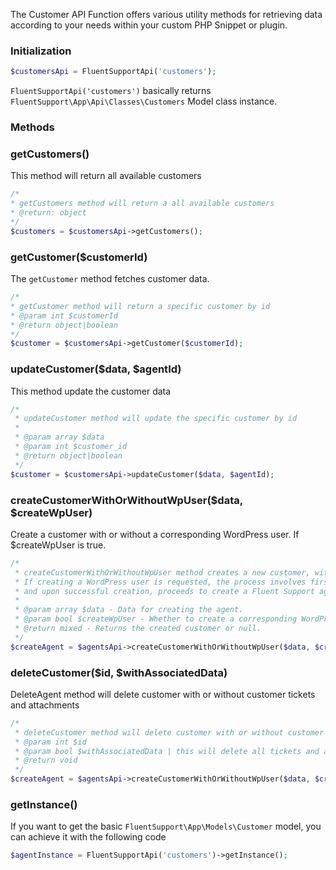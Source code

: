 
The Customer API Function offers various utility methods for retrieving data according to your needs within your custom PHP Snippet or plugin.

### Initialization
```php 
$customersApi = FluentSupportApi('customers');
```
`FluentSupportApi('customers')` basically returns `FluentSupport\App\Api\Classes\Customers` Model class instance.

### Methods

### getCustomers()
This method will return all available customers
```php 
/*
* getCustomers method will return a all available customers
* @return: object
*/
$customers = $customersApi->getCustomers();
```

### getCustomer($customerId)
The `getCustomer` method fetches customer data.
```php 
/*
* getCustomer method will return a specific customer by id
* @param int $customerId 
* @return object|boolean
*/
$customer = $customersApi->getCustomer($customerId);
```

### updateCustomer($data, $agentId)
This method update the customer data 
```php 
/*
 * updateCustomer method will update the specific customer by id
 *
 * @param array $data
 * @param int $customer_id
 * @return object|boolean
 */
$customer = $customersApi->updateCustomer($data, $agentId);
```

### createCustomerWithOrWithoutWpUser($data, $createWpUser)
Create a customer with or without a corresponding WordPress user. If $createWpUser is true.
```php 
/*
 * createCustomerWithOrWithoutWpUser method creates a new customer, with or without a corresponding WordPress user.
 * If creating a WordPress user is requested, the process involves first creating the WordPress user,
 * and upon successful creation, proceeds to create a Fluent Support agent.
 *
 * @param array $data - Data for creating the agent.
 * @param bool $createWpUser - Whether to create a corresponding WordPress user.
 * @return mixed - Returns the created customer or null.
 */
$createAgent = $agentsApi->createCustomerWithOrWithoutWpUser($data, $createWpUser);
```

### deleteCustomer($id, $withAssociatedData)
DeleteAgent method will delete customer with or without customer tickets and attachments

```php 
/*
 * deleteCustomer method will delete customer with or without customer tickets and attachments
 * @param int $id
 * @param bool $withAssociatedData | this will delete all tickets and attachments of this customer
 * @return void
 */
$createAgent = $agentsApi->createCustomerWithOrWithoutWpUser($data, $createWpUser);
```

### getInstance()
If you want to get the basic `FluentSupport\App\Models\Customer` model, you can achieve it with the following code

```php 
$agentInstance = FluentSupportApi('customers')->getInstance();
```